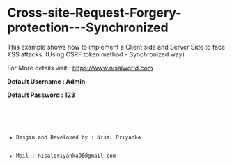 # Cross-site-Request-Forgery-protection---Synchronized
<p> This example shows how to implement a Client side and Server Side to face XSS attacks. (Using CSRF token method - Synchronized way)   </p>

<p> For More details visit : <a href="https://nisalsworld.blogspot.com/2018/05/how-to-implementing-cross-site-request.html" target="_blank"> https://www.nisalworld.com </a></p>

<p> <b> Default Username : Admin  </b>  </p>
<p> <b> Default Password : 123  </b>  </p>

<code>
  <ul>
    <li>Desgin and Developed by : Nisal Priyanka</li>
    <li>Mail : nisalpriyanka96@gmail.com </li>
  </ul>
</code>

